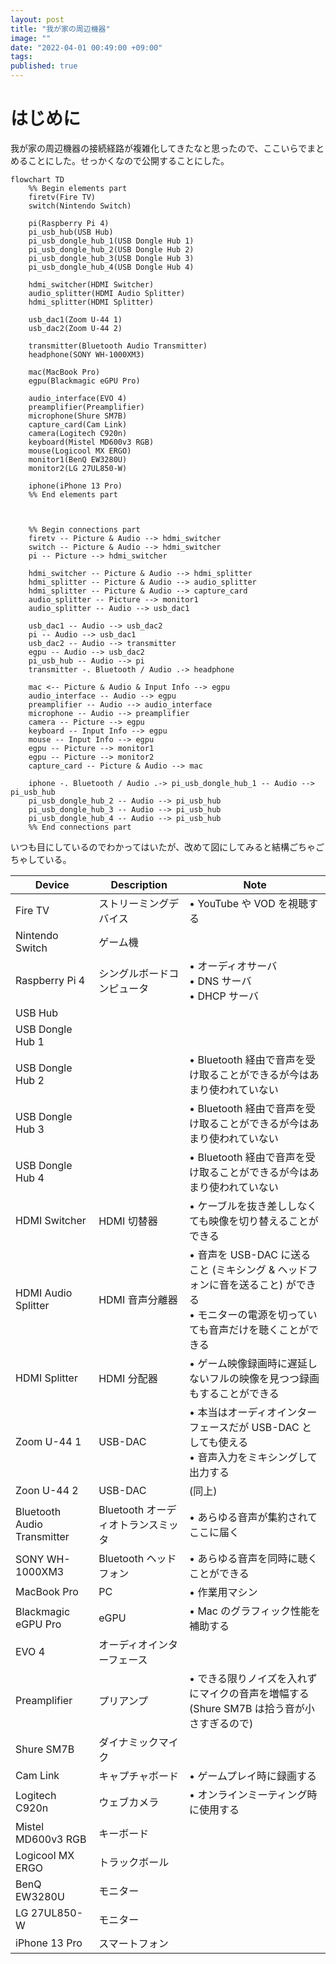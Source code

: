 ```yaml
---
layout: post
title: "我が家の周辺機器"
image: ""
date: "2022-04-01 00:49:00 +09:00"
tags:
published: true
---
```


# はじめに
我が家の周辺機器の接続経路が複雑化してきたなと思ったので、ここいらでまとめることにした。せっかくなので公開することにした。

```mermaid
flowchart TD
    %% Begin elements part
    firetv(Fire TV)
    switch(Nintendo Switch)

    pi(Raspberry Pi 4)
    pi_usb_hub(USB Hub)
    pi_usb_dongle_hub_1(USB Dongle Hub 1)
    pi_usb_dongle_hub_2(USB Dongle Hub 2)
    pi_usb_dongle_hub_3(USB Dongle Hub 3)
    pi_usb_dongle_hub_4(USB Dongle Hub 4)

    hdmi_switcher(HDMI Switcher)
    audio_splitter(HDMI Audio Splitter)
    hdmi_splitter(HDMI Splitter)

    usb_dac1(Zoom U-44 1)
    usb_dac2(Zoom U-44 2)

    transmitter(Bluetooth Audio Transmitter)
    headphone(SONY WH-1000XM3)

    mac(MacBook Pro)
    egpu(Blackmagic eGPU Pro)

    audio_interface(EVO 4)
    preamplifier(Preamplifier)
    microphone(Shure SM7B)
    capture_card(Cam Link)
    camera(Logitech C920n)
    keyboard(Mistel MD600v3 RGB)
    mouse(Logicool MX ERGO)
    monitor1(BenQ EW3280U)
    monitor2(LG 27UL850-W)

    iphone(iPhone 13 Pro)
    %% End elements part



    %% Begin connections part
    firetv -- Picture & Audio --> hdmi_switcher
    switch -- Picture & Audio --> hdmi_switcher
    pi -- Picture --> hdmi_switcher

    hdmi_switcher -- Picture & Audio --> hdmi_splitter
    hdmi_splitter -- Picture & Audio --> audio_splitter
    hdmi_splitter -- Picture & Audio --> capture_card
    audio_splitter -- Picture --> monitor1
    audio_splitter -- Audio --> usb_dac1

    usb_dac1 -- Audio --> usb_dac2
    pi -- Audio --> usb_dac1
    usb_dac2 -- Audio --> transmitter
    egpu -- Audio --> usb_dac2
    pi_usb_hub -- Audio --> pi
    transmitter -. Bluetooth / Audio .-> headphone

    mac <-- Picture & Audio & Input Info --> egpu
    audio_interface -- Audio --> egpu
    preamplifier -- Audio --> audio_interface
    microphone -- Audio --> preamplifier
    camera -- Picture --> egpu
    keyboard -- Input Info --> egpu
    mouse -- Input Info --> egpu
    egpu -- Picture --> monitor1
    egpu -- Picture --> monitor2
    capture_card -- Picture & Audio --> mac

    iphone -. Bluetooth / Audio .-> pi_usb_dongle_hub_1 -- Audio --> pi_usb_hub
    pi_usb_dongle_hub_2 -- Audio --> pi_usb_hub
    pi_usb_dongle_hub_3 -- Audio --> pi_usb_hub
    pi_usb_dongle_hub_4 -- Audio --> pi_usb_hub
    %% End connections part
```

いつも目にしているのでわかってはいたが、改めて図にしてみると結構ごちゃごちゃしている。

| Device                      | Description | Note |
| --------------------------- | ----------- | ---- |
| Fire TV                     | ストリーミングデバイス | • YouTube や VOD を視聴する |
| Nintendo Switch             | ゲーム機 | |
| Raspberry Pi 4              | シングルボードコンピュータ | • オーディオサーバ<br>• DNS サーバ<br>• DHCP サーバ |
| USB Hub                     | | |
| USB Dongle Hub 1            | | |
| USB Dongle Hub 2            | | • Bluetooth 経由で音声を受け取ることができるが今はあまり使われていない |
| USB Dongle Hub 3            | | • Bluetooth 経由で音声を受け取ることができるが今はあまり使われていない |
| USB Dongle Hub 4            | | • Bluetooth 経由で音声を受け取ることができるが今はあまり使われていない |
| HDMI Switcher               | HDMI 切替器 | • ケーブルを抜き差ししなくても映像を切り替えることができる |
| HDMI Audio Splitter         | HDMI 音声分離器 | • 音声を USB-DAC に送ること (ミキシング & ヘッドフォンに音を送ること) ができる<br>• モニターの電源を切っていても音声だけを聴くことができる |
| HDMI Splitter               | HDMI 分配器 | • ゲーム映像録画時に遅延しないフルの映像を見つつ録画もすることができる |
| Zoom U-44 1                 | USB-DAC | • 本当はオーディオインターフェースだが USB-DAC としても使える<br>• 音声入力をミキシングして出力する |
| Zoon U-44 2                 | USB-DAC | (同上) |
| Bluetooth Audio Transmitter | Bluetooth オーディオトランスミッタ | • あらゆる音声が集約されてここに届く |
| SONY WH-1000XM3             | Bluetooth ヘッドフォン | • あらゆる音声を同時に聴くことができる |
| MacBook Pro                 | PC | • 作業用マシン |
| Blackmagic eGPU Pro         | eGPU | • Mac のグラフィック性能を補助する |
| EVO 4                       | オーディオインターフェース | |
| Preamplifier                | プリアンプ | • できる限りノイズを入れずにマイクの音声を増幅する (Shure SM7B は拾う音が小さすぎるので) |
| Shure SM7B                  | ダイナミックマイク | |
| Cam Link                    | キャプチャボード | • ゲームプレイ時に録画する |
| Logitech C920n              | ウェブカメラ | • オンラインミーティング時に使用する |
| Mistel MD600v3 RGB          | キーボード | |
| Logicool MX ERGO            | トラックボール | |
| BenQ EW3280U                | モニター | |
| LG 27UL850-W                | モニター | |
| iPhone 13 Pro               | スマートフォン | |
